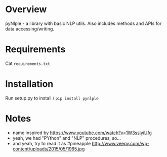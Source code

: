 Overview
========
pyNlple - a library with basic NLP utils. Also includes methods and APIs for data accessing/writing.

Requirements
============

Cat `requirements.txt`

Installation
============

Run setup.py to install / `pip install pynlple`

Notes
============
- name inspired by https://www.youtube.com/watch?v=1W3sslyiUfg
- yeah, we had "PYthon" and "NLP" procedures, so...
- and yeah, try to read it as #pineapple http://www.veepy.com/wp-content/uploads/2015/05/1965.jpg